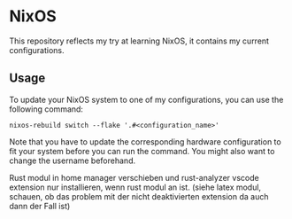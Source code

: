 # NixOS

This repository reflects my try at learning NixOS, it contains my current configurations.

## Usage

To update your NixOS system to one of my configurations, you can use the following command:
```
nixos-rebuild switch --flake '.#<configuration_name>'
```
Note that you have to update the corresponding hardware configuration to fit your system before you can run the command. You might also want to change the username beforehand.

Rust modul in home manager verschieben und rust-analyzer vscode extension nur installieren, wenn rust modul an ist. (siehe latex modul, schauen, ob das problem mit der nicht deaktivierten extension da auch dann der Fall ist)
